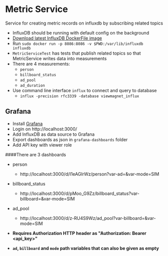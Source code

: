 # Metric Service

Service for creating metric records on influxdb by subscribing related topics

* InfluxDB should be running with default config on the background
* [Download latest InfluxDB DockerFile image](https://github.com/docker-library/docs/tree/master/influxdb/)
* Run `sudo docker run -p 8086:8086 -v $PWD:/var/lib/influxdb influxdb`
* `MetricServiceTest` has tests that publish related topics so that MetricService writes data into measurements
* There are 4 measurements: 
    * `person`
    * `billboard_status`
    * `ad_pool`
    * `ad_duration`
* Use command line interface `influx` to connect and query to database
    *  `influx -precision rfc3339 -database viewmagnet_influx`
    
## Grafana

* Install [Grafana](https://grafana.com/docs/grafana/latest/)
* Login on http://localhost:3000/
* Add InfluxDB as data source to Grafana
* Export dashboards as json in `grafana-dashboards` folder
* Add API key with viewer role

####There are 3 dashboards
* person
    * http://localhost:3000/d/I1eAGIrWz/person?var-ad=&var-mode=SIM
* billboard_status
    * http://localhost:3000/d/pMoo_G9Zz/billboard_status?var-billboard=&var-mode=SIM
* ad_pool
    * http://localhost:3000/d/z-RU4S9Wz/ad_pool?var-billboard=&var-mode=SIM
    
* **Requires Authorization HTTP header as "Authorization: Bearer <api_key>"**
* **`ad`, `billboard` and `mode` path variables that can also be given as empty**